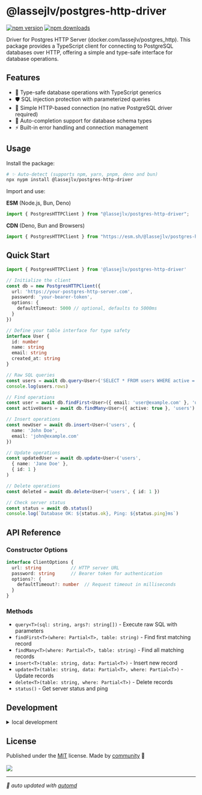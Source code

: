 # @lassejlv/postgres-http-driver

<!-- automd:badges color=yellow -->

[![npm version](https://img.shields.io/npm/v/@lassejlv/postgres-http-driver?color=yellow)](https://npmjs.com/package/@lassejlv/postgres-http-driver)
[![npm downloads](https://img.shields.io/npm/dm/@lassejlv/postgres-http-driver?color=yellow)](https://npm.chart.dev/@lassejlv/postgres-http-driver)

<!-- /automd -->

Driver for Postgres HTTP Server (docker.com/lassejlv/postgres_http). This package provides a TypeScript client for connecting to PostgreSQL databases over HTTP, offering a simple and type-safe interface for database operations.

## Features

- 🔐 Type-safe database operations with TypeScript generics
- 🛡️ SQL injection protection with parameterized queries
- 🚀 Simple HTTP-based connection (no native PostgreSQL driver required)
- 📝 Auto-completion support for database schema types
- ⚡ Built-in error handling and connection management

## Usage

Install the package:

```sh
# ✨ Auto-detect (supports npm, yarn, pnpm, deno and bun)
npx nypm install @lassejlv/postgres-http-driver
```

Import and use:

<!-- automd:jsimport cdn name="@lassejlv/postgres-http-driver" -->

**ESM** (Node.js, Bun, Deno)

```js
import { PostgresHTTPClient } from "@lassejlv/postgres-http-driver";
```

**CDN** (Deno, Bun and Browsers)

```js
import { PostgresHTTPClient } from "https://esm.sh/@lassejlv/postgres-http-driver";
```

<!-- /automd -->

## Quick Start

```typescript
import { PostgresHTTPClient } from '@lassejlv/postgres-http-driver'

// Initialize the client
const db = new PostgresHTTPClient({
  url: 'https://your-postgres-http-server.com',
  password: 'your-bearer-token',
  options: {
    defaultTimeout: 5000 // optional, defaults to 5000ms
  }
})

// Define your table interface for type safety
interface User {
  id: number
  name: string
  email: string
  created_at: string
}

// Raw SQL queries
const users = await db.query<User>('SELECT * FROM users WHERE active = $1', ['true'])
console.log(users.rows)

// Find operations
const user = await db.findFirst<User>({ email: 'user@example.com' }, 'users')
const activeUsers = await db.findMany<User>({ active: true }, 'users')

// Insert operations
const newUser = await db.insert<User>('users', {
  name: 'John Doe',
  email: 'john@example.com'
})

// Update operations
const updatedUser = await db.update<User>('users', 
  { name: 'Jane Doe' }, 
  { id: 1 }
)

// Delete operations
const deleted = await db.delete<User>('users', { id: 1 })

// Check server status
const status = await db.status()
console.log(`Database OK: ${status.ok}, Ping: ${status.ping}ms`)
```

## API Reference

### Constructor Options

```typescript
interface ClientOptions {
  url: string           // HTTP server URL
  password: string      // Bearer token for authentication
  options?: {
    defaultTimeout?: number  // Request timeout in milliseconds
  }
}
```

### Methods

- `query<T>(sql: string, args?: string[])` - Execute raw SQL with parameters
- `findFirst<T>(where: Partial<T>, table: string)` - Find first matching record
- `findMany<T>(where: Partial<T>, table: string)` - Find all matching records
- `insert<T>(table: string, data: Partial<T>)` - Insert new record
- `update<T>(table: string, data: Partial<T>, where: Partial<T>)` - Update records
- `delete<T>(table: string, where: Partial<T>)` - Delete records
- `status()` - Get server status and ping

## Development

<details>

<summary>local development</summary>

- Clone this repository
- Install latest LTS version of [Node.js](https://nodejs.org/en/)
- Enable [Corepack](https://github.com/nodejs/corepack) using `corepack enable`
- Install dependencies using `pnpm install`
- Run interactive tests using `pnpm dev`

</details>

## License

<!-- automd:contributors license=MIT -->

Published under the [MIT](https://github.com/lassejlv/postgres-http-js/blob/main/LICENSE) license.
Made by [community](https://github.com/lassejlv/postgres-http-js/graphs/contributors) 💛
<br><br>
<a href="https://github.com/lassejlv/postgres-http-js/graphs/contributors">
<img src="https://contrib.rocks/image?repo=lassejlv/postgres-http-js" />
</a>

<!-- /automd -->

<!-- automd:with-automd -->

---

_🤖 auto updated with [automd](https://automd.unjs.io)_

<!-- /automd -->
